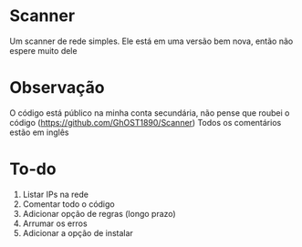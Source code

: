 # Scanner
Um scanner de rede simples. Ele está em uma versão bem nova, então não espere muito dele

# Observação
O código está público na minha conta secundária, não pense que roubei o código (https://github.com/GhOST1890/Scanner)
Todos os comentários estão em inglês

# To-do
1. Listar IPs na rede
2. Comentar todo o código
3. Adicionar opção de regras (longo prazo)
4. Arrumar os erros
5. Adicionar a opção de instalar